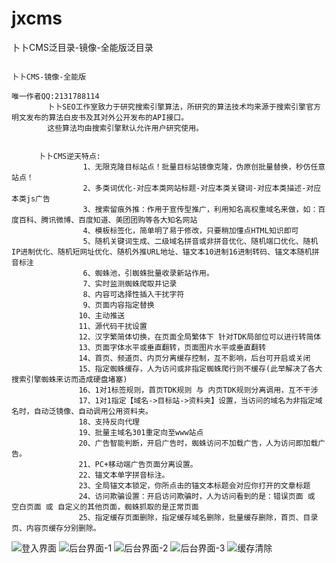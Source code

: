 # jxcms
 卜卜CMS泛目录-镜像-全能版泛目录

                                                                              卜卜CMS-镜像-全能版
                                                                            唯一作者QQ:2131788114
            卜卜SEO工作室致力于研究搜索引擎算法，所研究的算法技术均来源于搜索引擎官方明文发布的算法白皮书及其对外公开发布的API接口。
            这些算法均由搜索引擎默认允许用户研究使用。


          卜卜CMS逆天特点:
                    1、无限克隆目标站点！批量目标站镜像克隆，伪原创批量替换，秒仿任意站点！
                    2、多类词优化-对应本类网站标题-对应本类关键词-对应本类描述-对应本类js广告
                    3、搜索留痕外推：作用于宣传型推广，利用知名高权重域名来做，如：百度百科、腾讯微博、百度知道、美团团购等各大知名网站
                    4、模板标签化，简单明了易于修改，只要稍加懂点HTML知识即可
                    5、随机关键词生成、二级域名拼音或非拼音优化、随机端口优化、随机IP进制优化、随机短网址优化、随机外推URL地址、锚文本10进制16进制转码、锚文本随机拼音标注
                    6、蜘蛛池，引蜘蛛批量收录新站作用。
                    7、实时监测蜘蛛爬取并记录 
                    8、内容可选择性插入干扰字符
                    9、页面内容指定替换
                   10、主动推送
                   11、源代码干扰设置
                   12、汉字繁简体切换，在页面全局繁体下 针对TDK局部位可以进行转简体
                   13、页面字体水平或垂直翻转，页面图片水平或垂直翻转
                   14、首页、频道页、内页分离缓存控制，互不影响，后台可开启或关闭
                   15、指定蜘蛛缓存，人为访问或非指定蜘蛛爬行则不缓存(此举解决了各大搜索引擎蜘蛛来访而造成硬盘堵塞)
                   16、1对1标签规则，首页TDK规则 与 内页TDK规则分离调用，互不干涉
                   17、1对1指定【域名->目标站->资料夹】设置，当访问的域名为非指定域名时，自动泛镜像、自动调用公用资料夹。
                   18、支持反向代理
                   19、批量主域名301重定向至www站点
                   20、广告智能判断，开启广告时，蜘蛛访问不加载广告，人为访问即加载广告。
                   21、PC+移动端广告页面分离设置。
                   22、锚文本单字拼音标注。
                   23、全局锚文本锁定，你所点击的锚文本标题会对应你打开的文章标题 
                   24、访问欺骗设置：开启访问欺骗时，人为访问看到的是：错误页面 或 空白页面 或 自定义的其他页面，蜘蛛抓取的是正常页面
                   25、指定缓存页面删除，指定缓存域名删除，批量缓存删除，首页、目录页、内容页缓存分别删除。
![登入界面](https://github.com/luobocms/jxcms/assets/175247970/3ae8b286-9d22-43e8-adee-2ec97911dd40)
![后台界面-1](https://github.com/luobocms/jxcms/assets/175247970/fa513b8f-6749-4541-9ffb-de1906355971)
![后台界面-2](https://github.com/luobocms/jxcms/assets/175247970/8ae7d4a5-1e38-4a5c-8f9b-333aadbb5b24)
![后台界面-3](https://github.com/luobocms/jxcms/assets/175247970/9a628c2d-529d-4a5c-a9cc-13c0b74852a0)
![缓存清除](https://github.com/luobocms/jxcms/assets/175247970/230615ec-5909-4104-abcd-c572834e8af8)






